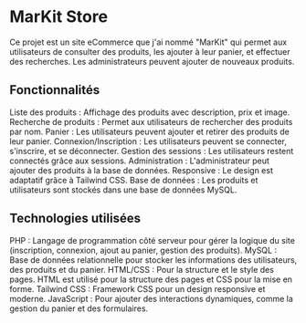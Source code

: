  # MarKit Store
Ce projet est un site eCommerce que j'ai nommé "MarKit" qui permet aux utilisateurs de consulter des produits, les ajouter à leur panier, et effectuer des recherches. Les administrateurs peuvent ajouter de nouveaux produits.

 ## Fonctionnalités
Liste des produits : Affichage des produits avec description, prix et image.
Recherche de produits : Permet aux utilisateurs de rechercher des produits par nom.
Panier : Les utilisateurs peuvent ajouter et retirer des produits de leur panier.
Connexion/Inscription : Les utilisateurs peuvent se connecter, s'inscrire, et se déconnecter.
Gestion des sessions : Les utilisateurs restent connectés grâce aux sessions.
Administration : L'administrateur peut ajouter des produits à la base de données.
Responsive : Le design est adaptatif grâce à Tailwind CSS.
Base de données : Les produits et utilisateurs sont stockés dans une base de données MySQL.
<br>
 ## Technologies utilisées
PHP : Langage de programmation côté serveur pour gérer la logique du site (inscription, connexion, ajout au panier, gestion des produits).
MySQL : Base de données relationnelle pour stocker les informations des utilisateurs, des produits et du panier.
HTML/CSS : Pour la structure et le style des pages. HTML est utilisé pour la structure des pages et CSS pour la mise en forme.
Tailwind CSS : Framework CSS pour un design responsive et moderne.
JavaScript : Pour ajouter des interactions dynamiques, comme la gestion du panier et des formulaires.
